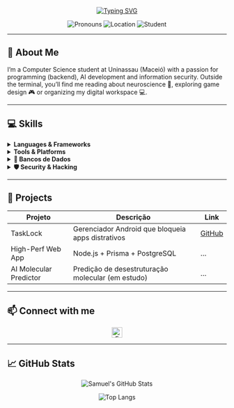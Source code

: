 
<!-- Centro do SVG animado -->
<p align="center">
  <a href="https://git.io/typing-svg" target="_blank">
    <img 
      src="https://readme-typing-svg.demolab.com?font=Fira+Code&weight=500&size=27&pause=1000&color=7947F7&width=500&lines=Hello%2C+everyone.+I%E2%80%99m+Sadousan." 
      alt="Typing SVG" />
  </a>
</p>


<p align="center">
  <img alt="Pronouns" src="https://img.shields.io/badge/Pronouns-he%2Fhim-blue" />
  <img alt="Location" src="https://img.shields.io/badge/Location-Brazil-brightgreen" />
  <img alt="Student" src="https://img.shields.io/badge/🎓-Computer%20Science%20Student-purple" />
</p>

---

## 📝 About Me
<p>
  I’m a Computer Science student at Uninassau (Maceió) with a passion for 
  programming (backend), AI development and information security.  
  Outside the terminal, you’ll find me reading about neuroscience 🧠, 
  exploring game design 🎮 or organizing my digital workspace 💻.
</p>

---

## 💻 Skills

<details>
<summary><strong>Languages & Frameworks</strong></summary>
<p>
  <img alt="Python" src="https://img.shields.io/badge/Python-3670A0?logo=python&logoColor=white" height="24"/>
  <img alt="C/C++" src="https://img.shields.io/badge/C++-00599C?logo=c%2B%2B&logoColor=white" height="24"/>
  <img alt="Java" src="https://img.shields.io/badge/Java-007396?logo=java&logoColor=white" height="24"/>
  <img alt="JavaScript" src="https://img.shields.io/badge/JavaScript-F7DF1E?logo=javascript&logoColor=black" height="24"/>
  <img alt="Node.js" src="https://img.shields.io/badge/Node.js-339933?logo=node.js&logoColor=white" height="24"/>
  <img alt="Kotlin" src="https://img.shields.io/badge/Kotlin-0095D5?logo=kotlin&logoColor=white" height="24"/>
</p>
</details>

<details>
<summary><strong>Tools & Platforms</strong></summary>
<p>
  <!-- Version control & containers -->
  <img alt="Git" src="https://img.shields.io/badge/Git-F05032?logo=git&logoColor=white" height="24"/>
  <img alt="Docker" src="https://img.shields.io/badge/Docker-2496ED?logo=docker&logoColor=white" height="24"/>

  <!-- OS & Virtualization -->
  <img alt="Linux" src="https://img.shields.io/badge/Linux-FCC624?logo=linux&logoColor=black" height="24"/>
  <img alt="Debian" src="https://img.shields.io/badge/Debian-A81D33?logo=debian&logoColor=white" height="24"/>
  <img alt="VirtualBox" src="https://img.shields.io/badge/VirtualBox-183A61?logo=virtualbox&logoColor=white" height="24"/>

  <!-- IDEs -->
  <img alt="VS Code" src="https://img.shields.io/badge/VSCode-007ACC?logo=visual-studio-code&logoColor=white" height="24"/>
  <img alt="NetBeans" src="https://img.shields.io/badge/NetBeans-0096D8?logo=apache-netbeans&logoColor=white" height="24"/>
  <img alt="Android Studio" src="https://img.shields.io/badge/Android%20Studio-3DDC84?logo=android-studio&logoColor=white" height="24"/>

  <!-- Design -->
  <img alt="Figma" src="https://img.shields.io/badge/Figma-F24E1E?logo=figma&logoColor=white" height="24"/>
  <img alt="Canva" src="https://img.shields.io/badge/Canva-0FACF9?logo=canva&logoColor=white" height="24"/>
</p>
</details>

<details>
<summary><strong>📂 Bancos de Dados</strong></summary>
<p>
  <img alt="MySQL" src="https://img.shields.io/badge/Database-MySQL-4479A1?logo=mysql&logoColor=white" height="24"/>
  <img alt="Oracle" src="https://img.shields.io/badge/Oracle-F80000?logo=oracle&logoColor=white" height="24"/>
</p>
</details>

<details>
<summary><strong>🛡️ Security & Hacking</strong></summary>
<p>
  <img alt="Kali Linux" src="https://img.shields.io/badge/Kali-Linux-blue?logo=kali-linux&logoColor=white" height="24"/>
  <img alt="Metasploit" src="https://img.shields.io/badge/Metasploit-6DB33F?logo=metasploit&logoColor=white" height="24"/>
</p>
</details>

---

## 🚀 Projects

| Projeto                 | Descrição                                           | Link                              |
|-------------------------|------------------------------------------------------|-----------------------------------|
| TaskLock                | Gerenciador Android que bloqueia apps distrativos    | [GitHub](https://github.com/Sadousan/TaskLock) |
| High-Perf Web App       | Node.js + Prisma + PostgreSQL                       | …                                 |
| AI Molecular Predictor  | Predição de desestruturação molecular (em estudo)     | …                                 |

---

## 📫 Connect with me

<p align="center">
  <a href="mailto:samueldouglas074@gmail.com">
    <img alt="Email" src="https://img.shields.io/badge/Email-samueldouglas074@gmail.com-D14836?logo=gmail&logoColor=white" height="24"/>
  </a>
</p>

---

## 📈 GitHub Stats

<p align="center">
  <img alt="Samuel's GitHub Stats" src="https://github-readme-stats.vercel.app/api?username=Sadousan&show_icons=true&theme=dracula&count_private=true" />
</p>
<p align="center">
  <img alt="Top Langs" src="https://github-readme-stats.vercel.app/api/top-langs?username=Sadousan&layout=compact&theme=dracula" />
</p>
